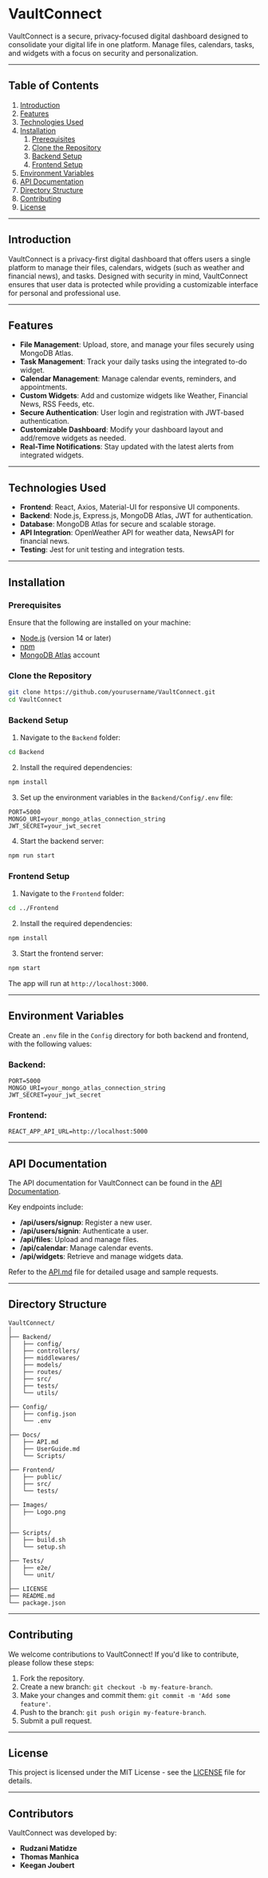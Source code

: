 # VaultConnect

VaultConnect is a secure, privacy-focused digital dashboard designed to consolidate your digital life in one platform. Manage files, calendars, tasks, and widgets with a focus on security and personalization.

---

## Table of Contents

1. [Introduction](#introduction)
2. [Features](#features)
3. [Technologies Used](#technologies-used)
4. [Installation](#installation)
   1. [Prerequisites](#prerequisites)
   2. [Clone the Repository](#clone-the-repository)
   3. [Backend Setup](#backend-setup)
   4. [Frontend Setup](#frontend-setup)
5. [Environment Variables](#environment-variables)
6. [API Documentation](#api-documentation)
7. [Directory Structure](#directory-structure)
8. [Contributing](#contributing)
9. [License](#license)

---

## Introduction

VaultConnect is a privacy-first digital dashboard that offers users a single platform to manage their files, calendars, widgets (such as weather and financial news), and tasks. Designed with security in mind, VaultConnect ensures that user data is protected while providing a customizable interface for personal and professional use.

---

## Features

- **File Management**: Upload, store, and manage your files securely using MongoDB Atlas.
- **Task Management**: Track your daily tasks using the integrated to-do widget.
- **Calendar Management**: Manage calendar events, reminders, and appointments.
- **Custom Widgets**: Add and customize widgets like Weather, Financial News, RSS Feeds, etc.
- **Secure Authentication**: User login and registration with JWT-based authentication.
- **Customizable Dashboard**: Modify your dashboard layout and add/remove widgets as needed.
- **Real-Time Notifications**: Stay updated with the latest alerts from integrated widgets.

---

## Technologies Used

- **Frontend**: React, Axios, Material-UI for responsive UI components.
- **Backend**: Node.js, Express.js, MongoDB Atlas, JWT for authentication.
- **Database**: MongoDB Atlas for secure and scalable storage.
- **API Integration**: OpenWeather API for weather data, NewsAPI for financial news.
- **Testing**: Jest for unit testing and integration tests.

---

## Installation

### Prerequisites

Ensure that the following are installed on your machine:

- [Node.js](https://nodejs.org/en/) (version 14 or later)
- [npm](https://www.npmjs.com/)
- [MongoDB Atlas](https://www.mongodb.com/atlas) account

### Clone the Repository

```bash
git clone https://github.com/yourusername/VaultConnect.git
cd VaultConnect
```

### Backend Setup

1. Navigate to the `Backend` folder:

```bash
cd Backend
```

2. Install the required dependencies:

```bash
npm install
```

3. Set up the environment variables in the `Backend/Config/.env` file:

```
PORT=5000
MONGO_URI=your_mongo_atlas_connection_string
JWT_SECRET=your_jwt_secret
```

4. Start the backend server:

```bash
npm run start
```

### Frontend Setup

1. Navigate to the `Frontend` folder:

```bash
cd ../Frontend
```

2. Install the required dependencies:

```bash
npm install
```

3. Start the frontend server:

```bash
npm start
```

The app will run at `http://localhost:3000`.

---

## Environment Variables

Create an `.env` file in the `Config` directory for both backend and frontend, with the following values:

### Backend:

```
PORT=5000
MONGO_URI=your_mongo_atlas_connection_string
JWT_SECRET=your_jwt_secret
```

### Frontend:

```
REACT_APP_API_URL=http://localhost:5000
```

---

## API Documentation

The API documentation for VaultConnect can be found in the [API Documentation](Docs/API.md).

Key endpoints include:

- **/api/users/signup**: Register a new user.
- **/api/users/signin**: Authenticate a user.
- **/api/files**: Upload and manage files.
- **/api/calendar**: Manage calendar events.
- **/api/widgets**: Retrieve and manage widgets data.

Refer to the [API.md](Docs/API.md) file for detailed usage and sample requests.

---

## Directory Structure

```
VaultConnect/
│
├── Backend/
│   ├── config/
│   ├── controllers/
│   ├── middlewares/
│   ├── models/
│   ├── routes/
│   ├── src/
│   ├── tests/
│   └── utils/
│
├── Config/
│   ├── config.json
│   └── .env
│
├── Docs/
│   ├── API.md
│   ├── UserGuide.md
│   └── Scripts/
│
├── Frontend/
│   ├── public/
│   ├── src/
│   └── tests/
│
├── Images/
│   ├── Logo.png
│   
│
├── Scripts/
│   ├── build.sh
│   └── setup.sh
│
├── Tests/
│   ├── e2e/
│   └── unit/
│
├── LICENSE
├── README.md
└── package.json
```

---

## Contributing

We welcome contributions to VaultConnect! If you'd like to contribute, please follow these steps:

1. Fork the repository.
2. Create a new branch: `git checkout -b my-feature-branch`.
3. Make your changes and commit them: `git commit -m 'Add some feature'`.
4. Push to the branch: `git push origin my-feature-branch`.
5. Submit a pull request.

---

## License

This project is licensed under the MIT License - see the [LICENSE](LICENSE) file for details.

---

## Contributors

VaultConnect was developed by:

- **Rudzani Matidze**
- **Thomas Manhica**
- **Keegan Joubert**
